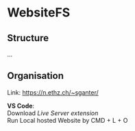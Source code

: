 # WebsiteFS
## Structure
...
## Organisation
Link: https://n.ethz.ch/~sganter/

**VS Code**:  
Download *Live Server extension*  
Run Local hosted Website by CMD + L + O
